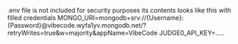 .env file is not included for security purposes
its contents looks like this with filled credentials
MONGO_URI=mongodb+srv://{Username}:{Password}@vibecode.wyfa1yv.mongodb.net/?retryWrites=true&w=majority&appName=VibeCode
JUDGE0_API_KEY=.....